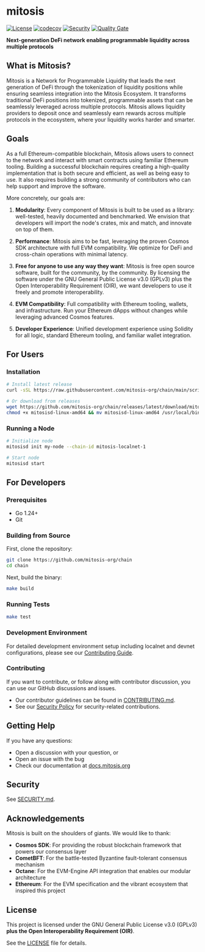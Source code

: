 # mitosis

[![License](https://img.shields.io/badge/License-GPLv3-blue.svg)](LICENSE)
[![codecov](https://codecov.io/gh/mitosis-org/chain/graph/badge.svg?token=4Mkp1Ipjc3)](https://codecov.io/gh/mitosis-org/chain)
[![Security](https://github.com/mitosis-org/chain/actions/workflows/security.yml/badge.svg?branch=main)](https://github.com/mitosis-org/chain/actions/workflows/security.yml)
[![Quality Gate](https://github.com/mitosis-org/chain/actions/workflows/quality-gate.yml/badge.svg?branch=main)](https://github.com/mitosis-org/chain/actions/workflows/quality-gate.yml)

**Next-generation DeFi network enabling programmable liquidity across multiple protocols**

## What is Mitosis?

Mitosis is a Network for Programmable Liquidity that leads the next generation of DeFi through the tokenization of liquidity positions while ensuring seamless integration into the Mitosis Ecosystem. It transforms traditional DeFi positions into tokenized, programmable assets that can be seamlessly leveraged across multiple protocols. Mitosis allows liquidity providers to deposit once and seamlessly earn rewards across multiple protocols in the ecosystem, where your liquidity works harder and smarter.

## Goals

As a full Ethereum-compatible blockchain, Mitosis allows users to connect to the network and interact with smart contracts using familiar Ethereum tooling. Building a successful blockchain requires creating a high-quality implementation that is both secure and efficient, as well as being easy to use. It also requires building a strong community of contributors who can help support and improve the software.

More concretely, our goals are:

1. **Modularity**: Every component of Mitosis is built to be used as a library: well-tested, heavily documented and benchmarked. We envision that developers will import the node's crates, mix and match, and innovate on top of them.

2. **Performance**: Mitosis aims to be fast, leveraging the proven Cosmos SDK architecture with full EVM compatibility. We optimize for DeFi and cross-chain operations with minimal latency.

3. **Free for anyone to use any way they want**: Mitosis is free open source software, built for the community, by the community. By licensing the software under the GNU General Public License v3.0 (GPLv3) plus the Open Interoperability Requirement (OIR), we want developers to use it freely and promote interoperability.

4. **EVM Compatibility**: Full compatibility with Ethereum tooling, wallets, and infrastructure. Run your Ethereum dApps without changes while leveraging advanced Cosmos features.

5. **Developer Experience**: Unified development experience using Solidity for all logic, standard Ethereum tooling, and familiar wallet integration.


## For Users

### Installation

```bash
# Install latest release
curl -sSL https://raw.githubusercontent.com/mitosis-org/chain/main/scripts/install.sh | bash

# Or download from releases
wget https://github.com/mitosis-org/chain/releases/latest/download/mitosisd-linux-amd64
chmod +x mitosisd-linux-amd64 && mv mitosisd-linux-amd64 /usr/local/bin/mitosisd
```

### Running a Node

```bash
# Initialize node
mitosisd init my-node --chain-id mitosis-localnet-1

# Start node
mitosisd start
```

## For Developers

### Prerequisites

- Go 1.24+
- Git

### Building from Source

First, clone the repository:

```bash
git clone https://github.com/mitosis-org/chain
cd chain
```

Next, build the binary:

```bash
make build
```

### Running Tests

```bash
make test
```

### Development Environment

For detailed development environment setup including localnet and devnet configurations, please see our [Contributing Guide](CONTRIBUTING.md#-environment-setup).

### Contributing

If you want to contribute, or follow along with contributor discussion, you can use our GitHub discussions and issues.

- Our contributor guidelines can be found in [CONTRIBUTING.md](CONTRIBUTING.md).
- See our [Security Policy](SECURITY.md) for security-related contributions.

## Getting Help

If you have any questions:

- Open a discussion with your question, or
- Open an issue with the bug
- Check our documentation at [docs.mitosis.org](https://docs.mitosis.org)

## Security

See [SECURITY.md](SECURITY.md).

## Acknowledgements

Mitosis is built on the shoulders of giants. We would like to thank:

- **Cosmos SDK**: For providing the robust blockchain framework that powers our consensus layer
- **CometBFT**: For the battle-tested Byzantine fault-tolerant consensus mechanism
- **Octane**: For the EVM-Engine API integration that enables our modular architecture
- **Ethereum**: For the EVM specification and the vibrant ecosystem that inspired this project

## License

This project is licensed under the GNU General Public License v3.0 (GPLv3) **plus the Open Interoperability Requirement (OIR)**.

See the [LICENSE](LICENSE) file for details.
